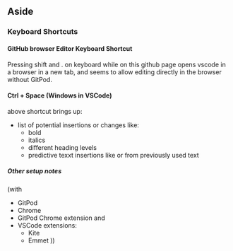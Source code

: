 ## Aside

### Keyboard Shortcuts

#### GitHub browser Editor Keyboard Shortcut

Pressing shift and . on keyboard while on this github page opens vscode in a browser in a new tab, and seems to allow editing directly in the browser without GitPod.

#### Ctrl + Space (Windows in VSCode)

above shortcut
brings up:

- list of potential insertions or changes 
    like: 
    - bold 
    - italics 
    - different heading levels
    - predictive texxt insertions 
        like or from previously used text

##### Other setup notes
(with 
- GitPod 
- Chrome 
- GitPod Chrome extension
 and
 - VSCode extensions:
    - Kite 
    - Emmet ))


